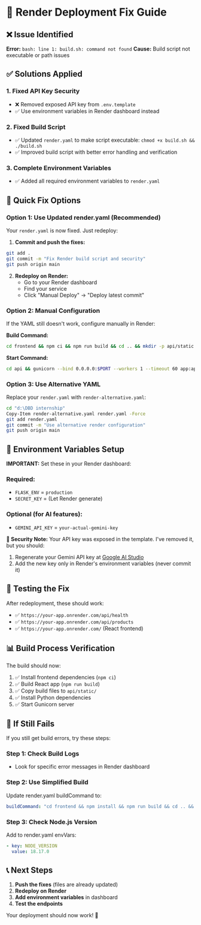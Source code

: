 # 🔧 Render Deployment Fix Guide

## ❌ Issue Identified
**Error:** `bash: line 1: build.sh: command not found`
**Cause:** Build script not executable or path issues

## ✅ Solutions Applied

### **1. Fixed API Key Security**
- ❌ Removed exposed API key from `.env.template`
- ✅ Use environment variables in Render dashboard instead

### **2. Fixed Build Script**
- ✅ Updated `render.yaml` to make script executable: `chmod +x build.sh && ./build.sh`
- ✅ Improved build script with better error handling and verification

### **3. Complete Environment Variables**
- ✅ Added all required environment variables to `render.yaml`

## 🚀 Quick Fix Options

### **Option 1: Use Updated render.yaml (Recommended)**
Your `render.yaml` is now fixed. Just redeploy:

1. **Commit and push the fixes:**
```bash
git add .
git commit -m "Fix Render build script and security"
git push origin main
```

2. **Redeploy on Render:**
   - Go to your Render dashboard
   - Find your service
   - Click "Manual Deploy" → "Deploy latest commit"

### **Option 2: Manual Configuration**
If the YAML still doesn't work, configure manually in Render:

**Build Command:**
```bash
cd frontend && npm ci && npm run build && cd .. && mkdir -p api/static && cp -r frontend/build/* api/static/ && pip install -r requirements.txt
```

**Start Command:**
```bash
cd api && gunicorn --bind 0.0.0.0:$PORT --workers 1 --timeout 60 app:app
```

### **Option 3: Use Alternative YAML**
Replace your `render.yaml` with `render-alternative.yaml`:

```bash
cd "d:\DBD internship"
Copy-Item render-alternative.yaml render.yaml -Force
git add render.yaml
git commit -m "Use alternative render configuration"
git push origin main
```

## 🔐 Environment Variables Setup

**IMPORTANT:** Set these in your Render dashboard:

### **Required:**
- `FLASK_ENV` = `production`
- `SECRET_KEY` = (Let Render generate)

### **Optional (for AI features):**
- `GEMINI_API_KEY` = `your-actual-gemini-key`

**🚨 Security Note:** Your API key was exposed in the template. I've removed it, but you should:
1. Regenerate your Gemini API key at [Google AI Studio](https://makersuite.google.com/app/apikey)
2. Add the new key only in Render's environment variables (never commit it)

## 🧪 Testing the Fix

After redeployment, these should work:
- ✅ `https://your-app.onrender.com/api/health`
- ✅ `https://your-app.onrender.com/api/products`
- ✅ `https://your-app.onrender.com/` (React frontend)

## 📊 Build Process Verification

The build should now:
1. ✅ Install frontend dependencies (`npm ci`)
2. ✅ Build React app (`npm run build`)
3. ✅ Copy build files to `api/static/`
4. ✅ Install Python dependencies
5. ✅ Start Gunicorn server

## 🚨 If Still Fails

If you still get build errors, try these steps:

### **Step 1:** Check Build Logs
- Look for specific error messages in Render dashboard

### **Step 2:** Use Simplified Build
Update render.yaml buildCommand to:
```yaml
buildCommand: "cd frontend && npm install && npm run build && cd .. && mkdir -p api/static && cp -r frontend/build/* api/static/"
```

### **Step 3:** Check Node.js Version
Add to render.yaml envVars:
```yaml
- key: NODE_VERSION
  value: 18.17.0
```

## 📞 Next Steps

1. **Push the fixes** (files are already updated)
2. **Redeploy on Render**
3. **Add environment variables** in dashboard
4. **Test the endpoints**

Your deployment should now work! 🎉
